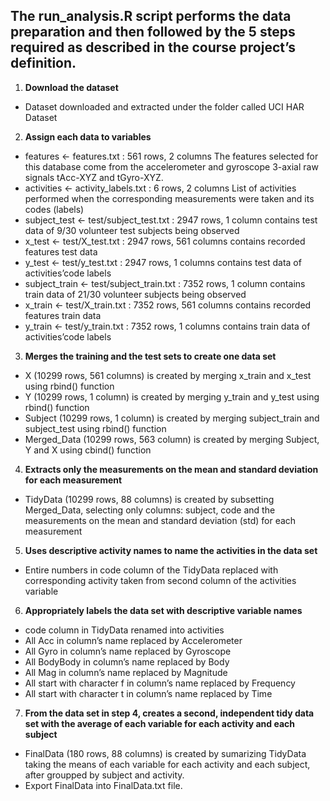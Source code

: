 ## The run_analysis.R script performs the data preparation and then followed by the 5 steps required as described in the course project’s definition.

1. **Download the dataset**
- Dataset downloaded and extracted under the folder called UCI HAR Dataset

2. **Assign each data to variables**
- features <- features.txt
: 561 rows, 2 columns
The features selected for this database come from the accelerometer and gyroscope 3-axial raw signals tAcc-XYZ and tGyro-XYZ.
- activities <- activity_labels.txt : 6 rows, 2 columns
List of activities performed when the corresponding measurements were taken and its codes (labels)
- subject_test <- test/subject_test.txt : 2947 rows, 1 column
contains test data of 9/30 volunteer test subjects being observed
- x_test <- test/X_test.txt : 2947 rows, 561 columns
contains recorded features test data
- y_test <- test/y_test.txt : 2947 rows, 1 columns
contains test data of activities’code labels
- subject_train <- test/subject_train.txt : 7352 rows, 1 column
contains train data of 21/30 volunteer subjects being observed
- x_train <- test/X_train.txt : 7352 rows, 561 columns
contains recorded features train data
- y_train <- test/y_train.txt : 7352 rows, 1 columns
contains train data of activities’code labels

3. **Merges the training and the test sets to create one data set**
- X (10299 rows, 561 columns) is created by merging x_train and x_test using rbind() function
- Y (10299 rows, 1 column) is created by merging y_train and y_test using rbind() function
- Subject (10299 rows, 1 column) is created by merging subject_train and subject_test using rbind() function
- Merged_Data (10299 rows, 563 column) is created by merging Subject, Y and X using cbind() function

4. **Extracts only the measurements on the mean and standard deviation for each measurement**
- TidyData (10299 rows, 88 columns) is created by subsetting Merged_Data, selecting only columns: subject, code and the measurements on the mean and standard deviation (std) for each measurement

5. **Uses descriptive activity names to name the activities in the data set**
- Entire numbers in code column of the TidyData replaced with corresponding activity taken from second column of the activities variable

6. **Appropriately labels the data set with descriptive variable names**
- code column in TidyData renamed into activities
- All Acc in column’s name replaced by Accelerometer
- All Gyro in column’s name replaced by Gyroscope
- All BodyBody in column’s name replaced by Body
- All Mag in column’s name replaced by Magnitude
- All start with character f in column’s name replaced by Frequency
- All start with character t in column’s name replaced by Time

7. **From the data set in step 4, creates a second, independent tidy data set with the average of each variable for each activity and each subject**
- FinalData (180 rows, 88 columns) is created by sumarizing TidyData taking the means of each variable for each activity and each subject, after groupped by subject and activity.
- Export FinalData into FinalData.txt file.
